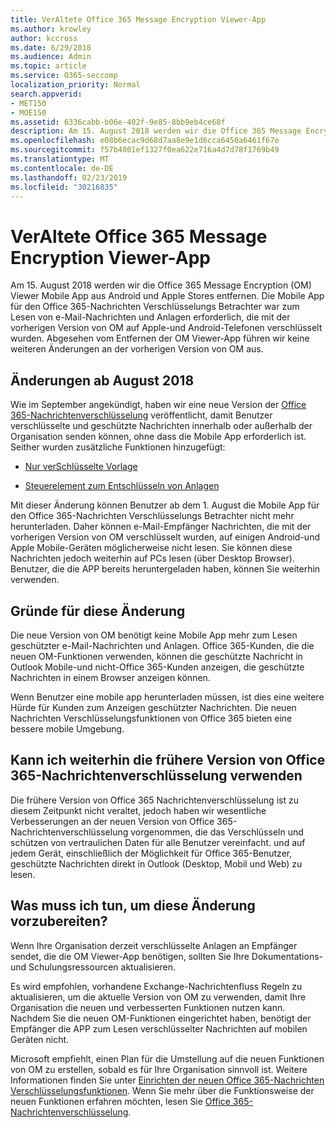 ```yaml
---
title: VerAltete Office 365 Message Encryption Viewer-App
ms.author: krowley
author: kccross
ms.date: 6/29/2018
ms.audience: Admin
ms.topic: article
ms.service: O365-seccomp
localization_priority: Normal
search.appverid:
- MET150
- MOE150
ms.assetid: 6336cabb-b06e-402f-9e85-8bb9eb4ce68f
description: Am 15. August 2018 werden wir die Office 365 Message Encryption (OM) Viewer Mobile App aus Android und Apple Stores entfernen. Die Mobile App für den Office 365-Nachrichten Verschlüsselungs Betrachter war zum Lesen von e-Mail-Nachrichten und Anlagen erforderlich, die mit der vorherigen Version von OM auf Apple-und Android-Telefonen verschlüsselt wurden. Abgesehen vom Entfernen der OM Viewer-App führen wir keine weiteren Änderungen an der vorherigen Version von OM aus.
ms.openlocfilehash: e08b6ecac9d68d7aa8e9e1d6cca6450a6461f67e
ms.sourcegitcommit: f57b4001ef1327f0ea622e716a4d7d78f1769b49
ms.translationtype: MT
ms.contentlocale: de-DE
ms.lasthandoff: 02/23/2019
ms.locfileid: "30216835"
---
```

# <a name="deprecating-office-365-message-encryption-viewer-app"></a>VerAltete Office 365 Message Encryption Viewer-App

Am 15. August 2018 werden wir die Office 365 Message Encryption (OM) Viewer Mobile App aus Android und Apple Stores entfernen. Die Mobile App für den Office 365-Nachrichten Verschlüsselungs Betrachter war zum Lesen von e-Mail-Nachrichten und Anlagen erforderlich, die mit der vorherigen Version von OM auf Apple-und Android-Telefonen verschlüsselt wurden. Abgesehen vom Entfernen der OM Viewer-App führen wir keine weiteren Änderungen an der vorherigen Version von OM aus.
  
## <a name="changes-beginning-august-2018"></a>Änderungen ab August 2018

Wie im September angekündigt, haben wir eine neue Version der [Office 365-Nachrichtenverschlüsselung](https://aka.ms/ome2017) veröffentlicht, damit Benutzer verschlüsselte und geschützte Nachrichten innerhalb oder außerhalb der Organisation senden können, ohne dass die Mobile App erforderlich ist. Seither wurden zusätzliche Funktionen hinzugefügt: 
  
- [Nur verSchlüsselte Vorlage](https://aka.ms/encryptonly)
    
- [Steuerelement zum Entschlüsseln von Anlagen](https://techcommunity.microsoft.com/t5/Security-Privacy-and-Compliance/Admin-control-for-attachments-now-available-in-Office-365/ba-p/204007)
    
Mit dieser Änderung können Benutzer ab dem 1. August die Mobile App für den Office 365-Nachrichten Verschlüsselungs Betrachter nicht mehr herunterladen. Daher können e-Mail-Empfänger Nachrichten, die mit der vorherigen Version von OM verschlüsselt wurden, auf einigen Android-und Apple Mobile-Geräten möglicherweise nicht lesen. Sie können diese Nachrichten jedoch weiterhin auf PCs lesen (über Desktop Browser). Benutzer, die die APP bereits heruntergeladen haben, können Sie weiterhin verwenden.
  
## <a name="why-this-change-was-made"></a>Gründe für diese Änderung

Die neue Version von OM benötigt keine Mobile App mehr zum Lesen geschützter e-Mail-Nachrichten und Anlagen. Office 365-Kunden, die die neuen OM-Funktionen verwenden, können die geschützte Nachricht in Outlook Mobile-und nicht-Office 365-Kunden anzeigen, die geschützte Nachrichten in einem Browser anzeigen können.
  
Wenn Benutzer eine mobile app herunterladen müssen, ist dies eine weitere Hürde für Kunden zum Anzeigen geschützter Nachrichten. Die neuen Nachrichten Verschlüsselungsfunktionen von Office 365 bieten eine bessere mobile Umgebung.
  
## <a name="can-i-still-use-the-previous-version-of-office-365-message-encryption"></a>Kann ich weiterhin die frühere Version von Office 365-Nachrichtenverschlüsselung verwenden

Die frühere Version von Office 365 Nachrichtenverschlüsselung ist zu diesem Zeitpunkt nicht veraltet, jedoch haben wir wesentliche Verbesserungen an der neuen Version von Office 365-Nachrichtenverschlüsselung vorgenommen, die das Verschlüsseln und schützen von vertraulichen Daten für alle Benutzer vereinfacht. und auf jedem Gerät, einschließlich der Möglichkeit für Office 365-Benutzer, geschützte Nachrichten direkt in Outlook (Desktop, Mobil und Web) zu lesen. 
  
## <a name="what-do-i-need-to-do-to-prepare-for-this-change"></a>Was muss ich tun, um diese Änderung vorzubereiten?

Wenn Ihre Organisation derzeit verschlüsselte Anlagen an Empfänger sendet, die die OM Viewer-App benötigen, sollten Sie Ihre Dokumentations-und Schulungsressourcen aktualisieren.
  
Es wird empfohlen, vorhandene Exchange-Nachrichtenfluss Regeln zu aktualisieren, um die aktuelle Version von OM zu verwenden, damit Ihre Organisation die neuen und verbesserten Funktionen nutzen kann. Nachdem Sie die neuen OM-Funktionen eingerichtet haben, benötigt der Empfänger die APP zum Lesen verschlüsselter Nachrichten auf mobilen Geräten nicht.
  
Microsoft empfiehlt, einen Plan für die Umstellung auf die neuen Funktionen von OM zu erstellen, sobald es für Ihre Organisation sinnvoll ist. Weitere Informationen finden Sie unter [Einrichten der neuen Office 365-Nachrichten Verschlüsselungsfunktionen](set-up-new-message-encryption-capabilities.md). Wenn Sie mehr über die Funktionsweise der neuen Funktionen erfahren möchten, lesen Sie [Office 365-Nachrichtenverschlüsselung](ome.md).
  

